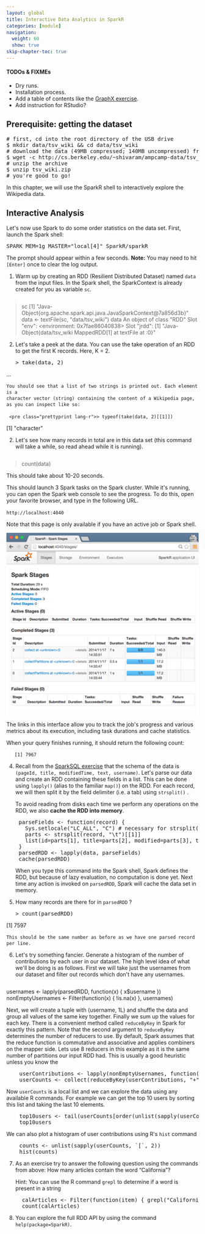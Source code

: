 ```yaml
---
layout: global
title: Interactive Data Analytics in SparkR
categories: [module]
navigation:
  weight: 60
  show: true
skip-chapter-toc: true
---
```


#### TODOs & FIXMEs
- Dry runs.
- Installation process.
- Add a table of contents like the [GraphX exercise](graph-analytics-with-graphx.html).
- Add instruction for RStudio?

## Prerequisite: getting the dataset
<pre class="prettyprint lang-bsh">
# first, cd into the root directory of the USB drive
$ mkdir data/tsv_wiki && cd data/tsv_wiki
# download the data (49MB compressed; 140MB uncompressed) from the following URL
$ wget -c http://cs.berkeley.edu/~shivaram/ampcamp-data/tsv_wiki.zip
# unzip the archive
$ unzip tsv_wiki.zip
# you're good to go!
</pre>

In this chapter, we will use the SparkR shell to interactively explore the Wikipedia data.

## Interactive Analysis

Let's now use Spark to do some order statistics on the data set.
First, launch the Spark shell:

<pre class="lang-bash">
SPARK_MEM=1g MASTER="local[4]" SparkR/sparkR
</pre>

The prompt should appear within a few seconds. __Note:__ You may need to hit `[Enter]` once to clear the log output.

1. Warm up by creating an RDD (Resilient Distributed Dataset) named `data` from the input files.
   In the Spark shell, the SparkContext is already created for you as variable `sc`.

     <pre class="prettyprint lang-r">
> sc
[1] "Java-Object{org.apache.spark.api.java.JavaSparkContext@7a856d3b}" 
> data <- textFile(sc, "data/tsv_wiki")
> data
An object of class "RDD"
Slot "env":
<environment: 0x7fae86040838>
Slot "jrdd":
[1] "Java-Object{data/tsv_wiki MappedRDD[1] at textFile at <unknown>:0}"</pre>

2. Let's take a peek at the data. You can use the take operation of an RDD to get the first K records. Here, K = 2.

     <pre class="prettyprint lang-r">> take(data, 2)
...</pre>

    You should see that a list of two strings is printed out. Each element is a
    character vector (string) containing the content of a Wikipedia page, as you can inspect like so:

     <pre class="prettyprint lang-r">> typeof(take(data, 2)[[1]])
[1] "character"</pre>

2. Let's see how many records in total are in this data set (this command will take a while, so read ahead while it is running).

     <pre class="prettyprint lang-r">
> count(data)</pre>

   This should take about 10-20 seconds.

   This should launch 3 Spark tasks on the Spark cluster.
   While it's running, you can open the Spark web console to see the progress.
   To do this, open your favorite browser, and type in the following URL.

   `http://localhost:4040`

   Note that this page is only available if you have an active job or Spark shell.  

   ![Spark Application Status Web UI](img/sparkr-ui.png)

   The links in this interface allow you to track the job's progress and
   various metrics about its execution, including task durations and cache
   statistics.

   When your query finishes running, it should return the following count:

       [1] 7967

4. Recall from the [SparkSQL exercise](data-exploration-using-spark-sql.html) that the schema of the data is `(pageId, title, modifiedTime, text, username)`.
   Let's parse our data and create an RDD containing these fields in a list. 
   This can be done using `lapply()` (alias to the familiar `map()`) on the RDD. For each record, we will then split it by the field delimiter (i.e. a tab) using `strsplit()` .

   To avoid reading from disks each time we perform any operations on the RDD, we also __cache the RDD into memory__.

   <pre class="prettyprint lang-r">
    parseFields <- function(record) {
      Sys.setlocale("LC_ALL", "C") # necessary for strsplit() to work correctly
      parts <- strsplit(record, "\t")[[1]]
      list(id=parts[1], title=parts[2], modified=parts[3], text=parts[4], username=parts[5])
    }
    parsedRDD <- lapply(data, parseFields)
    cache(parsedRDD)</pre>

   When you type this command into the Spark shell, Spark defines the RDD, but because of lazy evaluation, no computation is done yet.
   Next time any action is invoked on `parsedRDD`, Spark will cache the data set in memory.

5. How many records are there for in `parsedRDD` ?

   <pre class="prettyprint lang-r">> count(parsedRDD)
[1] 7597</pre>

    This should be the same number as before as we have one parsed record per line.


6. Let's try something fancier.
   Generate a histogram of the number of contributions by each user in our dataset.
   The high level idea of what we'll be doing is as follows.
   First we will take just the usernames from our dataset and filter out records which don't have any usernames. 

   <pre class="prettyprint lang-r">
usernames <- lapply(parsedRDD, function(x) { x$username })
nonEmptyUsernames <- Filter(function(x) { !is.na(x) }, usernames)
   </pre>

   Next, we will create a tuple with (username, 1L) and shuffle the data and group all values of the same key together.
   Finally we sum up the values for each key.
   There is a convenient method called `reduceByKey` in Spark for exactly this pattern.
   Note that the second argument to `reduceByKey` determines the number of reducers to use.
   By default, Spark assumes that the reduce function is commutative and associative and applies combiners on the mapper side.
   Lets use 8 reducers in this example as it is the same number of partitions our input RDD had.
   This is usually a good heuristic unless you know the 
   
   <pre class="prettyprint lang-r">
    userContributions <- lapply(nonEmptyUsernames, function(x) { (x, 1L) })
    userCounts <- collect(reduceByKey(userContributions, "+", 8L))</pre>

   Now `userCounts` is a local list and we can explore the data using any available R commands.
   For example we can get the top 10 users by sorting this list and taking the last 10 elements.

   <pre class="prettyprint lang-r">
    top10users <- tail(userCounts[order(unlist(sapply(userCounts, `[`, 2)))], 10)
    top10users</pre>

   We can also plot a histogram of user contributions using R's `hist` command

   <pre class="prettyprint lang-r">
    counts <- unlist(sapply(userCounts, `[`, 2))
    hist(counts)</pre>

7. As an exercise try to answer the following question using the commands from above:
   How many articles contain the word “California”?

   Hint: You can use the R command `grepl` to determine if a word is present in a string

   <div class="solution" markdown="1">
   <pre class="prettyprint lang-r">
     calArticles <- Filter(function(item) { grepl("California", item$text) }, parsedRDD)
     count(calArticles)
   </pre>
   </div>

8. You can explore the full RDD API by using the command `help(package=SparkR)`.

